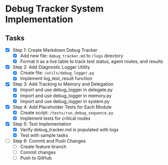 # Debug Tracker System Implementation

## Tasks
- [x] Step 1: Create Markdown Debug Tracker
  - [x] Add new file: `debug_tracker.md` to `/logs` directory
  - [x] Format it as a live table to track test status, agent routes, and results

- [x] Step 2: Add Diagnostic Logger Utility
  - [x] Create file: `/utils/debug_logger.py`
  - [x] Implement log_test_result function

- [x] Step 3: Add Tracking to Memory and Delegation
  - [x] Import and use debug_logger in delegate.py
  - [x] Import and use debug_logger in memory.py
  - [x] Import and use debug_logger in system.py

- [x] Step 4: Add Placeholder Tests for Each Module
  - [x] Create script: `/tests/run_debug_sequence.py`
  - [x] Implement tests for critical routes

- [x] Step 5: Test Implementation
  - [x] Verify debug_tracker.md is populated with logs
  - [x] Test with sample tasks

- [ ] Step 6: Commit and Push Changes
  - [ ] Create feature branch
  - [ ] Commit changes
  - [ ] Push to GitHub
